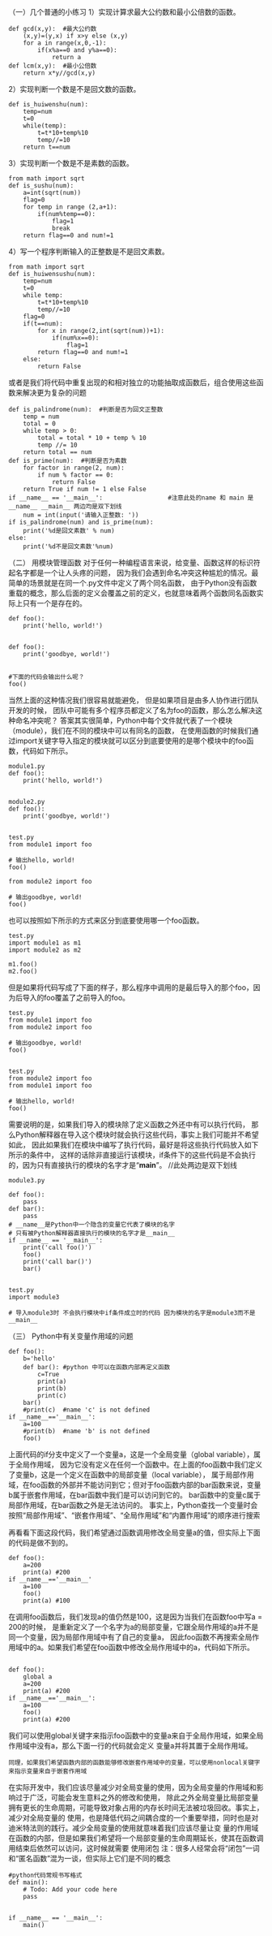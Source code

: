 （一）几个普通的小练习
1）实现计算求最大公约数和最小公倍数的函数。

```
def gcd(x,y):  #最大公约数
    (x,y)=(y,x) if x>y else (x,y)
    for a in range(x,0,-1):
        if(x%a==0 and y%a==0):
            return a
def lcm(x,y):  #最小公倍数
    return x*y//gcd(x,y)
```
2）实现判断一个数是不是回文数的函数。
```
def is_huiwenshu(num):
    temp=num
    t=0
    while(temp):
        t=t*10+temp%10
        temp//=10
    return t==num
```
3）实现判断一个数是不是素数的函数。
```
from math import sqrt
def is_sushu(num):
    a=int(sqrt(num))
    flag=0
    for temp in range (2,a+1):
        if(num%temp==0):
            flag=1
            break
    return flag==0 and num!=1
```   
4）写一个程序判断输入的正整数是不是回文素数。
```
from math import sqrt
def is_huiwensushu(num):
    temp=num
    t=0
    while temp:
        t=t*10+temp%10
        temp//=10
    flag=0
    if(t==num):
        for x in range(2,int(sqrt(num))+1):
            if(num%x==0):
                flag=1
        return flag==0 and num!=1
    else:
        return False
```
或者是我们将代码中重复出现的和相对独立的功能抽取成函数后，组合使用这些函数来解决更为复杂的问题
```
def is_palindrome(num):  #判断是否为回文正整数
    temp = num
    total = 0
    while temp > 0:
        total = total * 10 + temp % 10
        temp //= 10
    return total == num
def is_prime(num):  #判断是否为素数
    for factor in range(2, num):
        if num % factor == 0:
            return False
    return True if num != 1 else False
if __name__ == '__main__':                  #注意此处的name 和 main 是  __name__ __main__ 两边均是双下划线
    num = int(input('请输入正整数: '))
if is_palindrome(num) and is_prime(num):
    print('%d是回文素数' % num)
else:
    print('%d不是回文素数'%num)
``` 
    
（二）
 用模块管理函数
对于任何一种编程语言来说，给变量、函数这样的标识符起名字都是一个让人头疼的问题，
因为我们会遇到命名冲突这种尴尬的情况。最简单的场景就是在同一个.py文件中定义了两个同名函数，
由于Python没有函数重载的概念，那么后面的定义会覆盖之前的定义，也就意味着两个函数同名函数实际上只有一个是存在的。
```
def foo():
    print('hello, world!')


def foo():
    print('goodbye, world!')


#下面的代码会输出什么呢？
foo()
```
当然上面的这种情况我们很容易就能避免，
但是如果项目是由多人协作进行团队开发的时候，
团队中可能有多个程序员都定义了名为foo的函数，那么怎么解决这种命名冲突呢？
答案其实很简单，Python中每个文件就代表了一个模块（module），我们在不同的模块中可以有同名的函数，
在使用函数的时候我们通过import关键字导入指定的模块就可以区分到底要使用的是哪个模块中的foo函数，代码如下所示。
```
module1.py
def foo():
    print('hello, world!')
    
    
module2.py
def foo():
    print('goodbye, world!')


test.py
from module1 import foo

# 输出hello, world!
foo()

from module2 import foo

# 输出goodbye, world!
foo()
```
也可以按照如下所示的方式来区分到底要使用哪一个foo函数。
```
test.py
import module1 as m1
import module2 as m2

m1.foo()
m2.foo()

```
但是如果将代码写成了下面的样子，那么程序中调用的是最后导入的那个foo，因为后导入的foo覆盖了之前导入的foo。
```
test.py
from module1 import foo
from module2 import foo

# 输出goodbye, world!
foo()


test.py
from module2 import foo
from module1 import foo

# 输出hello, world!
foo()
```
需要说明的是，如果我们导入的模块除了定义函数之外还中有可以执行代码，
那么Python解释器在导入这个模块时就会执行这些代码，事实上我们可能并不希望如此，
因此如果我们在模块中编写了执行代码，最好是将这些执行代码放入如下所示的条件中，
这样的话除非直接运行该模块，if条件下的这些代码是不会执行的，因为只有直接执行的模块的名字才是“__main__”。  //此处两边是双下划线
```
module3.py

def foo():
    pass
def bar():
    pass
# __name__是Python中一个隐含的变量它代表了模块的名字
# 只有被Python解释器直接执行的模块的名字才是__main__
if __name__ == '__main__':
    print('call foo()')
    foo()
    print('call bar()')
    bar()
    
    
test.py
import module3

# 导入module3时 不会执行模块中if条件成立时的代码 因为模块的名字是module3而不是__main__

```

（三）
Python中有关变量作用域的问题
```
def foo():
    b='hello'
    def bar(): #python 中可以在函数内部再定义函数
        c=True
        print(a)
        print(b)
        print(c)
    bar()
    #print(c)  #name 'c' is not defined
if __name__=='__main__':
    a=100
    #print(b)  #name 'b' is not defined
    foo()
```
上面代码的if分支中定义了一个变量a，这是一个全局变量（global variable），属于全局作用域，
因为它没有定义在任何一个函数中。在上面的foo函数中我们定义了变量b，这是一个定义在函数中的局部变量（local variable），
属于局部作用域，在foo函数的外部并不能访问到它；但对于foo函数内部的bar函数来说，变量b属于嵌套作用域，在bar函数中我们是可以访问到它的。
bar函数中的变量c属于局部作用域，在bar函数之外是无法访问的。
事实上，Python查找一个变量时会按照“局部作用域”、“嵌套作用域”、“全局作用域”和“内置作用域”的顺序进行搜索


再看看下面这段代码，我们希望通过函数调用修改全局变量a的值，但实际上下面的代码是做不到的。
```
def foo():
    a=200
    print(a) #200
if __name__=='__main__'
    a=100
    foo()
    print(a) #100
```
在调用foo函数后，我们发现a的值仍然是100，这是因为当我们在函数foo中写a = 200的时候，
是重新定义了一个名字为a的局部变量，它跟全局作用域的a并不是同一个变量，因为局部作用域中有了自己的变量a，
因此foo函数不再搜索全局作用域中的a。如果我们希望在foo函数中修改全局作用域中的a，代码如下所示。
```

def foo():
    global a
    a=200
    print(a) #200
if __name__=='__main__':
    a=100
    foo()
    print(a) #200
```
    
   我们可以使用global关键字来指示foo函数中的变量a来自于全局作用域，如果全局作用域中没有a，那么下面一行的代码就会定义
变量a并将其置于全局作用域。

    同理，如果我们希望函数内部的函数能够修改嵌套作用域中的变量，可以使用nonlocal关键字来指示变量来自于嵌套作用域
在实际开发中，我们应该尽量减少对全局变量的使用，因为全局变量的作用域和影响过于广泛，可能会发生意料之外的修改和使用，
除此之外全局变量比局部变量拥有更长的生命周期，可能导致对象占用的内存长时间无法被垃圾回收。事实上，减少对全局变量的
使用，也是降低代码之间耦合度的一个重要举措，同时也是对迪米特法则的践行。减少全局变量的使用就意味着我们应该尽量让变
量的作用域在函数的内部，但是如果我们希望将一个局部变量的生命周期延长，使其在函数调用结束后依然可以访问，这时候就需要
使用闭包
注：很多人经常会将“闭包”一词和“匿名函数”混为一谈，但实际上它们是不同的概念
```
#python代码常规书写格式
def main():
    # Todo: Add your code here
    pass


if __name__ == '__main__':
    main()
```
